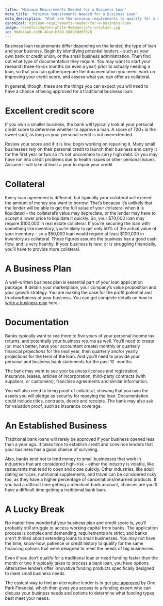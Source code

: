 ```yaml
---
title: 'Minimum Requirements Needed for a Business Loan'
meta_title: 'Minimum Requirements Needed for a Business Loan'
meta_description: 'What are the minimum requirements to qualify for a small business loan? A great credit history, collateral, an established business, plenty of documentation and a little bit of luck.'
canonical: minimum-requirements-needed-for-a-business-loan
image: /assets/img/ben-white-9emaqvcjq4c-unsplash.jpg
id: 96dd43a6-cd0b-40a0-bf88-588950d97078
---
```

Business loan requirements differ depending on the lender, the type of loan and your business. Begin by identifying potential lenders &ndash; such as your own bank or credit union, or the small business administration. Then find out what type of documentation they require. You may want to start your research three-to-six months (or even a year) prior to actually needing a loan, so that you can gather/prepare the documentation you need, work on improving your credit score, and assess what you can offer as collateral.</p>
<p>In general, though, these are the things you can expect you will need to have a chance at being approved for a traditional business loan.</p>
<h1>Excellent credit score</h1>
<p>If you own a smaller business, the bank will typically look at your personal credit score to determine whether to approve a loan. A score of 720+ is the sweet spot, as long as your personal credit is not overextended.<p>
<p>Review your score and if it is low, begin working on repairing it. Many small businesses rely on their personal credit to launch their business and carry it for the first year or two so it&rsquo;s not uncommon to carry high debt. Or you may have run into credit problems due to health issues or other personal issues. Assume it will take at least a year to repair your credit.</p>
<h1>Collateral</h1>
<p>Every loan agreement is different, but typically your collateral will exceed the amount of money you want to borrow. That&rsquo;s because it&rsquo;s unlikely that the lender will be able to get the full value of your collateral when it is liquidated &ndash; the collateral&rsquo;s value may depreciate, or the lender may have to accept a lower price to liquidate it quickly. So, your $70,000 loan may require $100,000 in real estate collateral. If you&rsquo;re securing the loan with something like inventory, you&rsquo;re likely to get only 50% of the actual value of your inventory &ndash; so a $50,000 loan would require at least $100,000 in inventory as collateral. These figures assume the business has a good cash flow, and is very healthy. If your business is new, or is struggling financially, you&rsquo;ll have to provide more collateral.
<h1>A Business Plan</h1>
<p>A well-written business plan is essential part of your loan application package. It details your marketplace, your company&rsquo;s value proposition and your growth strategy. You are making the case for the profit potential and trustworthiness of your business. You can get complete details on how to <a href="https://www.oneparkfinancial.com/blog/writing-a-business-plan">write a business plan</a> here.</p>
<h1>Documentation</h1>
<p>Banks typically want to see three to five years of your personal income tax returns, and potentially your business returns as well. You&rsquo;ll need to create (or, much better, have your accountant create) monthly or quarterly financial <em>projections</em> for the next year, then quarterly and/or yearly projections for the term of the loan. And you&rsquo;ll need to provide your personal and business bank statements&nbsp;for the past 12&nbsp; months.</p>
<p>The bank may want to see your business licenses and registration, insurance, leases, articles of incorporation, third-party contracts (with suppliers, or customers), franchise agreements and similar information.</p>
<p>You will also need to bring proof of collateral, showing that you own the assets you will pledge as security for repaying the loan. Documentation could include titles, contracts, deeds and receipts. The bank may also ask for valuation proof, such as insurance coverage.</p>
<h1>An Established Business</h1>
<p>Traditional bank loans will rarely be approved if your business opened less than a year ago. It takes time to establish credit and convince lenders that your business has a good chance of surviving.</p>
<p>Also, banks tend not to lend money to small businesses that work in industries that are considered high-risk &ndash; either the industry is volatile, like restaurants that tend to open and close quickly. Other industries, like adult dating services, nutritional supplements, and travel can be considered risky too, as they have a higher percentage of cancellations/returned products. If you had a difficult time getting a merchant bank account, chances are you&rsquo;ll have a difficult time getting a traditional bank loan.</p>
<h1>A Lucky Break</h1>
<p>No matter how wonderful your business plan and credit score is, you&rsquo;ll probably still struggle to access working capital from banks. The application process is complex and demanding, requirements are strict, and banks aren&rsquo;t thrilled about extending loans to small businesses. You may not have the time, know-how, patience or credit history to qualify for the same financing options that were designed to meet the needs of big businesses.</p>
<p>Even if you don&rsquo;t qualify for a traditional loan or need funding faster than the month or two it typically takes to process a bank loan, you have options. Alternative lenders offer innovative funding products specifically designed to meet small business needs. &nbsp;</p>
<p>The easiest way to find an alternative lender is to get <a href="https://www.oneparkfinancial.com/pre-qualification">pre-approved</a> by One Park Financial, which then gives you access to a funding expert who can discuss your business needs and options to determine what funding types best meet your needs.</p>
<p><strong>&nbsp;</strong></p>